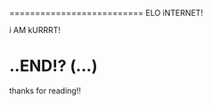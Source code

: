 ==========================
ELO iNTERNET!

i AM kURRRT! 

..END!? (...)
=========================


thanks for reading!!
